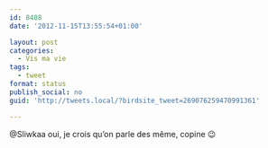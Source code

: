 ```yaml
---
id: 8408
date: '2012-11-15T13:55:54+01:00'

layout: post
categories:
  - Vis ma vie
tags:
  - tweet
format: status
publish_social: no
guid: 'http://tweets.local/?birdsite_tweet=269076259470991361'

---
```


@Sliwkaa oui, je crois qu’on parle des même, copine 😉
